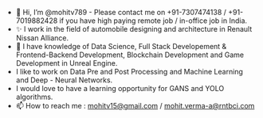 - 👋 Hi, I’m @mohitv789 - Please contact me on +91-7307474138 / +91-7019882428 if you have high paying remote job / in-office job in India.
- ✨ I work in the field of automobile designing and architecture in Renault Nissan Alliance.
- 👀 I have knowledge of Data Science, Full Stack Developement & Frontend-Backend Development, Blockchain Development and Game Development in Unreal Engine.
- I like to work on Data Pre and Post Processing and Machine Learning and Deep - Neural Networks. 
- I would love to have a learning opportunity for GANS and YOLO algorithms.
- 📫 How to reach me : mohitv15@gmail.com / mohit.verma-a@rntbci.com

<!---
mohitv789/mohitv789 is a ✨ special ✨ repository because its `README.md` (this file) appears on your GitHub profile.
You can click the Preview link to take a look at your changes.
--->
